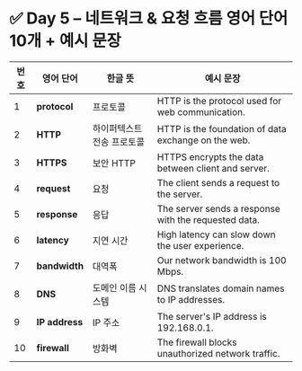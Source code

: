 # ✅ Day 5 – 네트워크 & 요청 흐름 영어 단어 10개 + 예시 문장

| 번호 | 영어 단어      | 한글 뜻                    | 예시 문장                                            |
| ---- | -------------- | -------------------------- | ---------------------------------------------------- |
| 1    | **protocol**   | 프로토콜                   | HTTP is the protocol used for web communication.     |
| 2    | **HTTP**       | 하이퍼텍스트 전송 프로토콜 | HTTP is the foundation of data exchange on the web.  |
| 3    | **HTTPS**      | 보안 HTTP                  | HTTPS encrypts the data between client and server.   |
| 4    | **request**    | 요청                       | The client sends a request to the server.            |
| 5    | **response**   | 응답                       | The server sends a response with the requested data. |
| 6    | **latency**    | 지연 시간                  | High latency can slow down the user experience.      |
| 7    | **bandwidth**  | 대역폭                     | Our network bandwidth is 100 Mbps.                   |
| 8    | **DNS**        | 도메인 이름 시스템         | DNS translates domain names to IP addresses.         |
| 9    | **IP address** | IP 주소                    | The server's IP address is 192.168.0.1.              |
| 10   | **firewall**   | 방화벽                     | The firewall blocks unauthorized network traffic.    |
